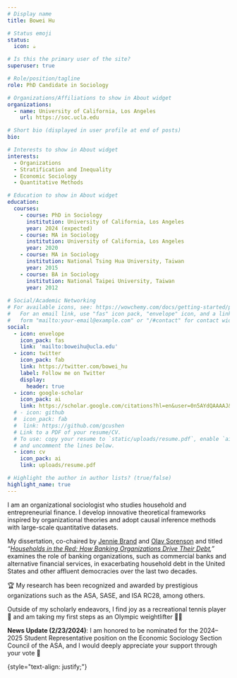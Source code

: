 ```yaml
---
# Display name
title: Bowei Hu

# Status emoji
status:
  icon: ☕️

# Is this the primary user of the site?
superuser: true

# Role/position/tagline
role: PhD Candidate in Sociology

# Organizations/Affiliations to show in About widget
organizations:
  - name: University of California, Los Angeles
    url: https://soc.ucla.edu

# Short bio (displayed in user profile at end of posts)
bio:

# Interests to show in About widget
interests:
  - Organizations
  - Stratification and Inequality
  - Economic Sociology
  - Quantitative Methods

# Education to show in About widget
education:
  courses:
    - course: PhD in Sociology
      institution: University of California, Los Angeles
      year: 2024 (expected)
    - course: MA in Sociology
      institution: University of California, Los Angeles
      year: 2020
    - course: MA in Sociology
      institution: National Tsing Hua University, Taiwan
      year: 2015
    - course: BA in Sociology
      institution: National Taipei University, Taiwan
      year: 2012
      
# Social/Academic Networking
# For available icons, see: https://wowchemy.com/docs/getting-started/page-builder/#icons
#   For an email link, use "fas" icon pack, "envelope" icon, and a link in the
#   form "mailto:your-email@example.com" or "/#contact" for contact widget.
social:
  - icon: envelope
    icon_pack: fas
    link: 'mailto:boweihu@ucla.edu'
  - icon: twitter
    icon_pack: fab
    link: https://twitter.com/bowei_hu
    label: Follow me on Twitter
    display:
      header: true
  - icon: google-scholar
    icon_pack: ai
    link: https://scholar.google.com/citations?hl=en&user=0n5AYdQAAAAJ&view_op=list_works&sortby=pubdate
  # - icon: github
  #  icon_pack: fab
  #  link: https://github.com/gcushen
  # Link to a PDF of your resume/CV.
  # To use: copy your resume to `static/uploads/resume.pdf`, enable `ai` icons in `params.yaml`,
  # and uncomment the lines below.
  - icon: cv
    icon_pack: ai
    link: uploads/resume.pdf

# Highlight the author in author lists? (true/false)
highlight_name: true
---
```

I am an organizational sociologist who studies household and entrepreneurial finance. I develop innovative theoretical frameworks inspired by organizational theories and adopt causal inference methods with large-scale quantitative datasets.

My dissertation, co-chaired by [Jennie Brand](https://soc.ucla.edu/person/jennie-e-brand/) and [Olav Sorenson](https://www.anderson.ucla.edu/faculty-and-research/strategy/faculty/sorenson) and titled *“[Households in the Red: How Banking Organizations Drive Their Debt](https://boweihu.com/project/household_debt/),”* examines the role of banking organizations, such as commercial banks and alternative financial services, in exacerbating household debt in the United States and other affluent democracies over the last two decades.

:trophy: My research has been recognized and awarded by prestigious organizations such as the ASA, SASE, and ISA RC28, among others.

Outside of my scholarly endeavors, I find joy as a recreational tennis player 🎾 and am taking my first steps as an Olympic weightlifter 🏋️‍♂️

**News Update (2/23/2024)**: I am honored to be nominated for the 2024–2025 Student Representative position on the Economic Sociology Section Council of the ASA, and I would deeply appreciate your support through your vote 🙌


{style="text-align: justify;"}
